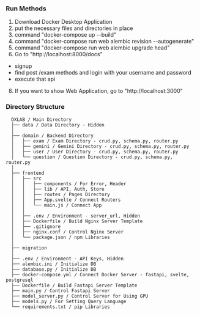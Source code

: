 ### Run Methods
1. Download Docker Desktop Application
2. put the necessary files and directories in place
3. command "docker-compose up --build"
5. command "docker-compose run web alembic revision --autogenerate"
6. command "docker-compose run web alembic upgrade head"
7. Go to "http://localhost:8000/docs"
- signup
- find post /exam methods and login with your username and password
- execute that api
8. If you want to show Web Application, go to "http://localhost:3000"

### Directory Structure

      DXLAB / Main Directory
      ├── data / Data Directory - Hidden
      │
      ├── domain / Backend Directory
      │   ├── exam / Exam Directory - crud.py, schema.py, router.py
      │   ├── gemini / Gemini Directory - crud.py, schema.py, router.py
      │   ├── user / User Directory - crud.py, schema.py, router.py
      │   └── question / Question Directory - crud.py, schema.py, router.py
      │
      ├── frontend
      │   ├── src
      │   │   ├── components / For Error, Header
      │   │   ├── lib / API, Auth, Store 
      │   │   ├── routes / Pages Directory
      │   │   ├── App.svelte / Connect Routers
      │   │   └── main.js / Connect App
      │   │
      │   ├── .env / Environment - server_url, Hidden
      │   ├── Dockerfile / Build Nginx Server Template
      │   ├── .gitignore
      │   ├── nginx.conf / Control Nginx Server
      │   └── package.json / npm Libraries
      │
      ├── migration
      │
      ├── .env / Environment - API Keys, Hidden
      ├── alembic.ini / Initialize DB
      ├── database.py / Initialize DB
      ├── docker-compose.yml / Connect Docker Server - fastapi, svelte, postgresql 
      ├── Dockerfile / Build Fastapi Server Template
      ├── main.py / Control Fastapi Server
      ├── model_server.py / Control Server for Using GPU
      ├── models.py / For Setting Query Language
      └── requirements.txt / pip Libraries